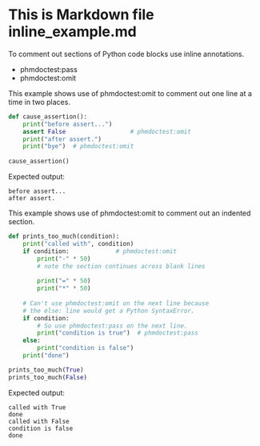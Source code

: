 # This is Markdown file inline_example.md

To comment out sections of Python code blocks use inline annotations.

- phmdoctest:pass
- phmdoctest:omit

This example shows use of phmdoctest:omit to comment out one line
at a time in two places.
```python
def cause_assertion():
    print("before assert...")
    assert False                  # phmdoctest:omit
    print("after assert.")
    print("bye")  # phmdoctest:omit
    
cause_assertion()
```
Expected output:
```
before assert...
after assert.
```

This example shows use of phmdoctest:omit to comment out an
indented section.

```python
def prints_too_much(condition):
    print("called with", condition)
    if condition:             # phmdoctest:omit
        print("-" * 50)
        # note the section continues across blank lines
        
        print("=" * 50)
        print("*" * 50)
        
    # Can't use phmdoctest:omit on the next line because
    # the else: line would get a Python SyntaxError.
    if condition:
        # So use phmdoctest:pass on the next line.
        print("condition is true")  # phmdoctest:pass
    else:
        print("condition is false")
    print("done")

prints_too_much(True)
prints_too_much(False)
```
Expected output:
```
called with True
done
called with False
condition is false
done
```
